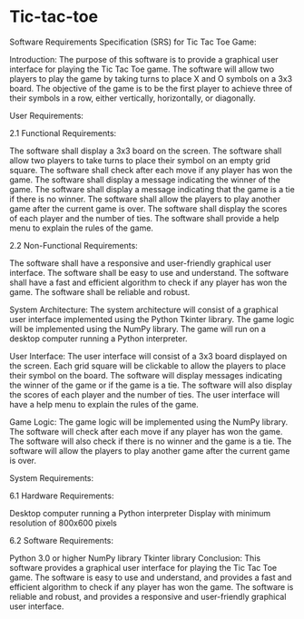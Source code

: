 # Tic-tac-toe
Software Requirements Specification (SRS) for Tic Tac Toe Game:

Introduction:
The purpose of this software is to provide a graphical user interface for playing the Tic Tac Toe game. The software will allow two players to play the game by taking turns to place X and O symbols on a 3x3 board. The objective of the game is to be the first player to achieve three of their symbols in a row, either vertically, horizontally, or diagonally.

User Requirements:

2.1 Functional Requirements:

The software shall display a 3x3 board on the screen.
The software shall allow two players to take turns to place their symbol on an empty grid square.
The software shall check after each move if any player has won the game.
The software shall display a message indicating the winner of the game.
The software shall display a message indicating that the game is a tie if there is no winner.
The software shall allow the players to play another game after the current game is over.
The software shall display the scores of each player and the number of ties.
The software shall provide a help menu to explain the rules of the game.

2.2 Non-Functional Requirements:

The software shall have a responsive and user-friendly graphical user interface.
The software shall be easy to use and understand.
The software shall have a fast and efficient algorithm to check if any player has won the game.
The software shall be reliable and robust.

System Architecture:
The system architecture will consist of a graphical user interface implemented using the Python Tkinter library. The game logic will be implemented using the NumPy library. The game will run on a desktop computer running a Python interpreter.

User Interface:
The user interface will consist of a 3x3 board displayed on the screen. Each grid square will be clickable to allow the players to place their symbol on the board. The software will display messages indicating the winner of the game or if the game is a tie. The software will also display the scores of each player and the number of ties. The user interface will have a help menu to explain the rules of the game.

Game Logic:
The game logic will be implemented using the NumPy library. The software will check after each move if any player has won the game. The software will also check if there is no winner and the game is a tie. The software will allow the players to play another game after the current game is over.

System Requirements:

6.1 Hardware Requirements:

Desktop computer running a Python interpreter
Display with minimum resolution of 800x600 pixels

6.2 Software Requirements:

Python 3.0 or higher
NumPy library
Tkinter library
Conclusion:
This software provides a graphical user interface for playing the Tic Tac Toe game. The software is easy to use and understand, and provides a fast and efficient algorithm to check if any player has won the game. The software is reliable and robust, and provides a responsive and user-friendly graphical user interface.
